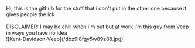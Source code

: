 <br/>
<a>
   Hi, this is the github for the stuff that i don't put in the other one because it gives people the ick
</a>  
<br/> 

<br/> 
<a>
    DISCLAIMER: I may be chill when i'm out but at work i'm this guy from Veep in ways you have no idea
</a>
<br/> 
![Kent-Davidson-Veep](/dbz9l8fgy5w89z88.jpg)
